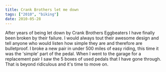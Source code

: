 ```yaml
---
title: Crank Brothers let me down
tags: ["2010", "biking"]
date: 2010-05-28
---
```

After years of being let down by Crank Brothers Eggbeaters I have finally been broken by their failure.  I would always tout their awesome design and tell anyone who would listen how simple they are and therefore are bulletproof.  I broke a new pair in under 500 miles of easy riding, this time it was the 'simple' part of the pedal.  When I went to the garage for a replacement pair I saw the 5 boxes of used pedals that I have gone through.  That is beyond ridiculous and it's time to move on.

